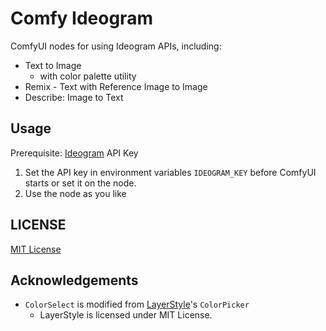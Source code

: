 # Comfy Ideogram

ComfyUI nodes for using Ideogram APIs, including:
* Text to Image
  * with color palette utility
* Remix - Text with Reference Image to Image
* Describe: Image to Text

## Usage
Prerequisite: [Ideogram](https://ideogram.ai/) API Key

1. Set the API key in environment variables `IDEOGRAM_KEY` before ComfyUI starts or set it on the node.
2. Use the node as you like

## LICENSE
[MIT License](LICENSE)

## Acknowledgements

* `ColorSelect` is modified from [LayerStyle](https://github.com/chflame163/ComfyUI_LayerStyle)'s `ColorPicker`
  * LayerStyle is licensed under MIT License.